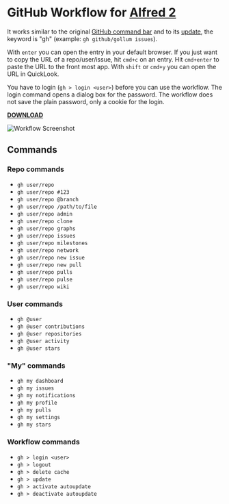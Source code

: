 GitHub Workflow for [Alfred 2](http://www.alfredapp.com)
==============================

It works similar to the original [GitHub command bar](https://github.com/blog/1264-introducing-the-command-bar) and to its [update](https://github.com/blog/1461-a-smarter-more-complete-y-search-bar), the keyword is "gh" (example: `gh github/gollum issues`).

With `enter` you can open the entry in your default browser. If you just want to copy the URL of a repo/user/issue, hit `cmd+c` on an entry. Hit `cmd+enter` to paste the URL to the front most app. With `shift` or `cmd+y` you can open the URL in QuickLook.

You have to login (`gh > login <user>`) before you can use the workflow. The login command opens a dialog box for the password. The workflow does not save the plain password, only a cookie for the login.

**[DOWNLOAD](http://gh01.de/alfred/github/github.alfredworkflow)**

![Workflow Screenshot](http://gh01.de/alfred/github/workflow.png)

Commands
--------

### Repo commands

* `gh user/repo`
* `gh user/repo #123`
* `gh user/repo @branch`
* `gh user/repo /path/to/file`
* `gh user/repo admin`
* `gh user/repo clone`
* `gh user/repo graphs`
* `gh user/repo issues`
* `gh user/repo milestones`
* `gh user/repo network`
* `gh user/repo new issue`
* `gh user/repo new pull`
* `gh user/repo pulls`
* `gh user/repo pulse`
* `gh user/repo wiki`

### User commands

* `gh @user`
* `gh @user contributions`
* `gh @user repositories`
* `gh @user activity`
* `gh @user stars`

### "My" commands

* `gh my dashboard`
* `gh my issues`
* `gh my notifications`
* `gh my profile`
* `gh my pulls`
* `gh my settings`
* `gh my stars`

### Workflow commands

* `gh > login <user>`
* `gh > logout`
* `gh > delete cache`
* `gh > update`
* `gh > activate autoupdate`
* `gh > deactivate autoupdate`
